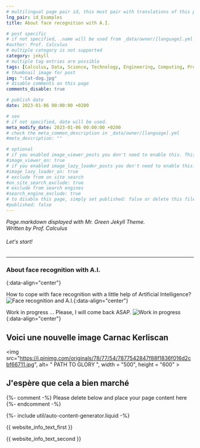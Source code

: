 ```yaml
---
# multilingual page pair id, this must pair with translations of this page. (This name must be unique)
lng_pair: id_Examples
title: About face recognition with A.I.

# post specific
# if not specified, .name will be used from _data/owner/[language].yml
#author: Prof. Calculus
# multiple category is not supported
category: jekyll
# multiple tag entries are possible
tags: [Calculus, Data, Science, Technology, Engineering, Computing, Processing, Modelizing]
# thumbnail image for post
img: ":Cat-dog.jpg"
# disable comments on this page
comments_disable: true

# publish date
date: 2023-01-06 00:00:00 +0200

# seo
# if not specified, date will be used.
meta_modify_date: 2023-01-06 00:00:00 +0200
# check the meta_common_description in _data/owner/[language].yml
#meta_description: ""

# optional
# if you enabled image_viewer_posts you don't need to enable this. This is only if image_viewer_posts = false
#image_viewer_on: true
# if you enabled image_lazy_loader_posts you don't need to enable this. This is only if image_lazy_loader_posts = false
#image_lazy_loader_on: true
# exclude from on site search
#on_site_search_exclude: true
# exclude from search engines
#search_engine_exclude: true
# to disable this page, simply set published: false or delete this file
#published: false
---
```


<!-- outline-start -->

<i> Page.markdown displayed with Mr. Green Jekyll Theme.
<br> Written by Prof. Calculus </i>

<!-- outline-end -->

###### Let's start!
***
### About face recognition with A.I.
{:data-align="center"}

How to cope with face recognition with a little help of Artificial Intelligence?
![Face recognition and A.I.](:Cat-dog.jpg){:data-align="center"}




Work in progress ...
Please, I will come back ASAP. 
![Work in progress](:Travail_en_vacances.jpg){:data-align="center"}

## Voici une nouvelle image Carnac Kerliscan
<img src="https://i.pinimg.com/originals/78/77/54/7877542847f88f1836f016d2cbf66711.jpg", alt= " PATH TO GLORY ", width = "500", height = "600" >

## J'espère que cela a bien marché

{%- comment -%} Please delete below and place your page content here {%- endcomment -%}

{%- include util/auto-content-generator.liquid -%}

<!-- outline-start -->

{{ website_info_text_first }}

<!-- outline-end -->

{{ website_info_text_second }}
